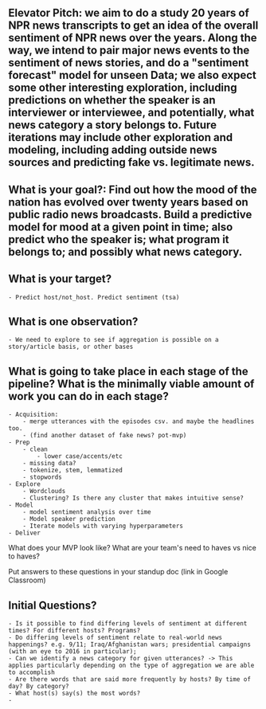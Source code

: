 ## Elevator Pitch: we aim to do a study 20 years of NPR news transcripts to get an idea of the overall sentiment of NPR news over the years.  Along the way, we intend to pair major news events to the sentiment of news stories, and do a "sentiment forecast" model for unseen Data; we also expect some other interesting exploration, including predictions on whether the speaker is an interviewer or interviewee, and potentially, what news category a story belongs to.  Future iterations may include other exploration and modeling, including adding outside news sources and predicting fake vs. legitimate news.






## What is your goal?: Find out how the mood of the nation has evolved over twenty years based on public radio news broadcasts. Build a predictive model for mood at a given point in time; also predict who the speaker is; what program it belongs to; and possibly what news category.

## What is your target? 
    - Predict host/not_host. Predict sentiment (tsa)

## What is one observation?
    - We need to explore to see if aggregation is possible on a story/article basis, or other bases

## What is going to take place in each stage of the pipeline? What is the minimally viable amount of work you can do in each stage?
    - Acquisition: 
        - merge utterances with the episodes csv. and maybe the headlines too.
        - (find another dataset of fake news? pot-mvp)
    - Prep
        - clean
            - lower case/accents/etc
        - missing data?
        - tokenize, stem, lemmatized 
        - stopwords
    - Explore
        - Wordclouds
        - Clustering? Is there any cluster that makes intuitive sense?
    - Model
        - model sentiment analysis over time
        - Model speaker prediction
        - Iterate models with varying hyperparameters
    - Deliver


What does your MVP look like? What are your team's need to haves vs nice to haves?


Put answers to these questions in your standup doc (link in Google Classroom)


## Initial Questions?
    - Is it possible to find differing levels of sentiment at different times? For different hosts? Programs?
    - Do differing levels of sentiment relate to real-world news happenings? e.g. 9/11; Iraq/Afghanistan wars; presidential campaigns (with an eye to 2016 in particular); 
    - Can we identify a news category for given utterances? -> This applies particularly depending on the type of aggregation we are able to accomplish
    - Are there words that are said more frequently by hosts? By time of day? By category?
    - What host(s) say(s) the most words? 
    - 